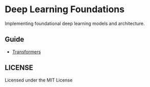 # Deep Learning Foundations
Implementing foundational deep learning models and architecture.


## Guide
- [Transformers](/transformers/transformer.py)

## LICENSE
Licensed under the MIT License
